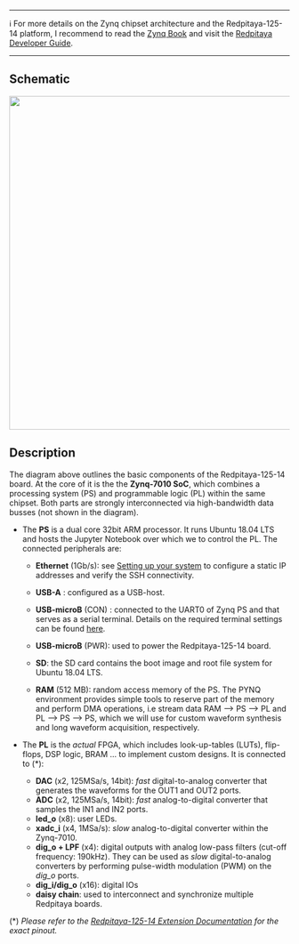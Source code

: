 ***

:information_source: For more details on the Zynq chipset architecture and the Redpitaya-125-14 platform, I recommend to read the [Zynq Book](http://www.zynqbook.com/) and visit the [Redpitaya Developer Guide](https://redpitaya.readthedocs.io/en/latest/developerGuide/devGuideTop.html).

***
## Schematic

<img src="https://github.com/dspsandbox/FPGA-Notes-for-Scientists/blob/main/doc/Zynq-architecture-&-Redpitaya-125-14/Redpitaya.png" width="600"/>

## Description
The diagram above outlines the basic components of the Redpitaya-125-14 board. At the core of it is the the **Zynq-7010 SoC**, which combines a processing system (PS) and programmable logic (PL) within the same chipset. Both parts are strongly interconnected via high-bandwidth data busses (not shown in the diagram). 
* The **PS** is a dual core 32bit ARM processor. It runs Ubuntu 18.04 LTS and hosts the Jupyter Notebook over which we to control the PL. The connected peripherals are: 
    * **Ethernet** (1Gb/s): see [Setting up your system](Setting-up-your-system) to configure a static IP addresses and verify the SSH connectivity.

    * **USB-A** : configured as a USB-host. 

    * **USB-microB** (CON) : connected to the UART0 of Zynq PS and that serves as a serial terminal. Details on the required terminal settings can be found [here](https://pynq.readthedocs.io/en/v2.0/getting_started.html#opening-a-usb-serial-terminal).

    * **USB-microB** (PWR): used to power the Redpitaya-125-14 board.

    * **SD**: the SD card contains the boot image and root file system for Ubuntu 18.04 LTS.

    * **RAM** (512 MB): random access memory of the PS. The PYNQ environment provides simple tools to reserve part of the memory and perform DMA operations, i.e stream data RAM --> PS --> PL and PL --> PS --> PS, which we will use for custom waveform synthesis and long waveform acquisition, respectively. 

* The **PL** is the *actual* FPGA, which includes look-up-tables (LUTs), flip-flops, DSP logic, BRAM ... to implement custom designs. It is connected to (*): 

    * **DAC** (x2, 125MSa/s, 14bit):  *fast* digital-to-analog converter that generates the waveforms for the OUT1 and OUT2 ports.
    * **ADC** (x2, 125MSa/s, 14bit): *fast* analog-to-digital converter that samples the IN1 and IN2 ports.
    * **led_o** (x8): user LEDs.
    * **xadc_i** (x4, 1MSa/s): *slow* analog-to-digital converter within the Zynq-7010.
    * **dig_o + LPF** (x4): digital outputs with analog low-pass filters (cut-off frequency: 190kHz). They can be used as *slow* digital-to-analog converters by performing pulse-width modulation (PWM) on the *dig_o* ports. 
   * **dig_i/dig_o** (x16): digital IOs
   * **daisy chain**: used to interconnect and synchronize multiple Redpitaya boards. 



(*) *Please refer to the [Redpitaya-125-14 Extension Documentation]( https://redpitaya.readthedocs.io/en/latest/developerGuide/125-14/extent.html) for the exact pinout.* 



